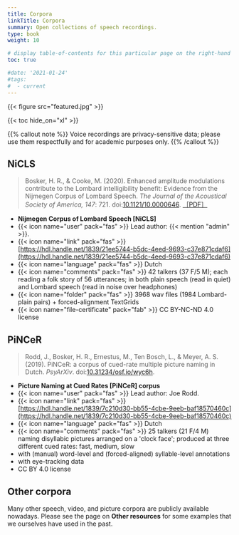 ```yaml
---
title: Corpora
linkTitle: Corpora
summary: Open collections of speech recordings.
type: book
weight: 10

# display table-of-contents for this particular page on the right-hand side?
toc: true

#date: '2021-01-24'
#tags:
#  - current
---
```


{{< figure src="featured.jpg" >}}

{{< toc hide_on="xl" >}}

{{% callout note %}}
Voice recordings are privacy-sensitive data; please use them respectfully and for academic purposes only.
{{% /callout %}}

## NiCLS
> Bosker, H. R., & Cooke, M. (2020). Enhanced amplitude modulations contribute to the Lombard intelligibility benefit: Evidence from the Nijmegen Corpus of Lombard Speech. *The Journal of the Acoustical Society of America, 147*: 721. doi:[10.1121/10.0000646](https://doi.org/10.1121/10.0000646). [［PDF］](https://pure.mpg.de/rest/items/item_3186181_3/component/file_3193680/content)
- **Nijmegen Corpus of Lombard Speech [NiCLS]**
- {{< icon name="user" pack="fas" >}} Lead author: {{< mention "admin" >}}.
- {{< icon name="link" pack="fas" >}} [https://hdl.handle.net/1839/21ee5744-b5dc-4eed-9693-c37e871cdaf6](https://hdl.handle.net/1839/21ee5744-b5dc-4eed-9693-c37e871cdaf6)
- {{< icon name="language" pack="fas" >}} Dutch
- {{< icon name="comments" pack="fas" >}} 42 talkers (37 F/5 M); each reading a folk story of 56 utterances; in both plain speech (read in quiet) and Lombard speech (read in noise over headphones)
- {{< icon name="folder" pack="fas" >}} 3968 wav files (1984 Lombard-plain pairs) + forced-alignment TextGrids
- {{< icon name="file-certificate" pack="fab" >}} CC BY-NC-ND 4.0 license

## PiNCeR
> Rodd, J., Bosker, H. R., Ernestus, M., Ten Bosch, L., & Meyer, A. S. (2019). PiNCeR: a corpus of cued-rate multiple picture naming in Dutch. *PsyArXiv*. doi:[10.31234/osf.io/wyc6h](https://doi.org/10.31234/osf.io/wyc6h).
- **Picture Naming at Cued Rates [PiNCeR] corpus**
- {{< icon name="user" pack="fas" >}} Lead author: Joe Rodd.
- {{< icon name="link" pack="fas" >}} [https://hdl.handle.net/1839/7c210d30-bb55-4cbe-9eeb-baf18570460c](https://hdl.handle.net/1839/7c210d30-bb55-4cbe-9eeb-baf18570460c)
- {{< icon name="language" pack="fas" >}} Dutch
- {{< icon name="comments" pack="fas" >}} 25 talkers (21 F/4 M) naming disyllabic pictures arranged on a 'clock face'; produced at three different cued rates: fast, medium, slow
- with (manual) word-level and (forced-aligned) syllable-level annotations
- with eye-tracking data
- CC BY 4.0 license

## Other corpora
Many other speech, video, and picture corpora are publicly available nowadays. Please see the page on **Other resources** for some examples that we ourselves have used in the past.
